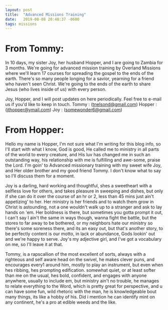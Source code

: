 ```yaml
---
layout: post
title:  "Advanced Missions Training"
date:   2019-08-08 20:48:37 -0600
tags: missions
---
```


From Tommy:
======

In 10 days, my sister Joy, her husband Hopper, and I are going to Zambia for 3 months. We're going for advanced mission training by Overland Missions where we'll learn 17 courses for spreading the gospel to the ends of the earth. There's so many people longing for a savior, yearning for a friend who haven't seen Christ. We're going to the ends of the earth to share Jesus (who lives inside of us) with every person.

Joy, Hopper, and I will post updates on here periodically. Feel free to e-mail us if you'd like to keep in touch.
Tommy : (tnelsond@gmail.com)
Hopper : (jthopper@ymail.com)
Joy : (somewonder6@gmail.com)

From Hopper:
======

Hello my name is Hopper, I'm not sure what I'm writing for this blog info, so I'll start with what I know, God is good, He called me to ministry in all parts of the world to every creature, and His luv has changed me in such an outstanding way, his relationship with me is fulfilling and awe-some, praise the Lord. I'm goin' to Advanced missionary training with my sweet wife Joy, and Her older brother and my good friend Tommy. I don't know what to say so I'll discuss them for a moment. 

Joy is a darling, hard working and thoughtful, shes a sweetheart with a selfless love for others, and takes pleasure in sweeping and dishes, but only if she can do it over the course of an hr or 2, less than 45 mins just ain't appetizing' to her. Her ministry is her friends and to watch them grow in Christ is astounding, not a one wouldn't walk up to a stranger and ask to lay hands on 'em. Her boldness is there, but sometimes you gotta prompt it out, I can't say I ain't the same in ways though, wanna fight the battle, but the stores to far away to be bothered, or my neighbors hate our ministry so there's some soreness there, and its an easy out, but that's another story, to be perfectly content is our motto, in lack or abundance, Gods lookin' out and we're happy to serve. Joy's my adjective girl, and I've got a vocabulary on me, so I'll leave it at that.

Tommy, is a rapscallion of the most excellent of sorts, always with a righteous and self aware head on the swivel, he makes clever puns, and encourages every1 around him, mostly to play an instrument, but even when hes ribbing, hes prompting edification. somewhat quiet, or at least softer than me on the usual, hes bold, confident, and engages with anyone anywhere, usually to include em, but ministry ain't no trouble, he manages to relate everything to the Word, which is pretty great for perspective, and u can have some fun, wild rhetoric with the man, he is knowledgeable bout many things, its like a hobby of his. Did i mention he can identify mint on any continent, he's a pro at edible weeds and the like.
